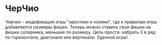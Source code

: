 # ЧерЧио
Черчио - модификация игры "крестики и нолики", где к правилам игры добавляется размеры фишек. Теперь можно ставить свои фишки на фишки соперника, меньшие по размеру. Цель проста: набрать 3 в ряд по горизонтали, диагонали или вертикали.
Удачной игры!
